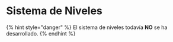 # Sistema de Niveles

{% hint style="danger" %}
El sistema de niveles todavía **NO** se ha desarrollado.
{% endhint %}

